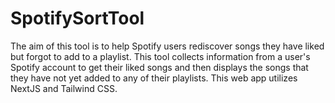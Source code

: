 # SpotifySortTool
The aim of this tool is to help Spotify users rediscover songs they have liked but forgot to add to a playlist. This tool collects information from a user's Spotify account to get their liked songs and then displays the songs that they have not yet added to any of their playlists. This web app utilizes NextJS and Tailwind CSS.
